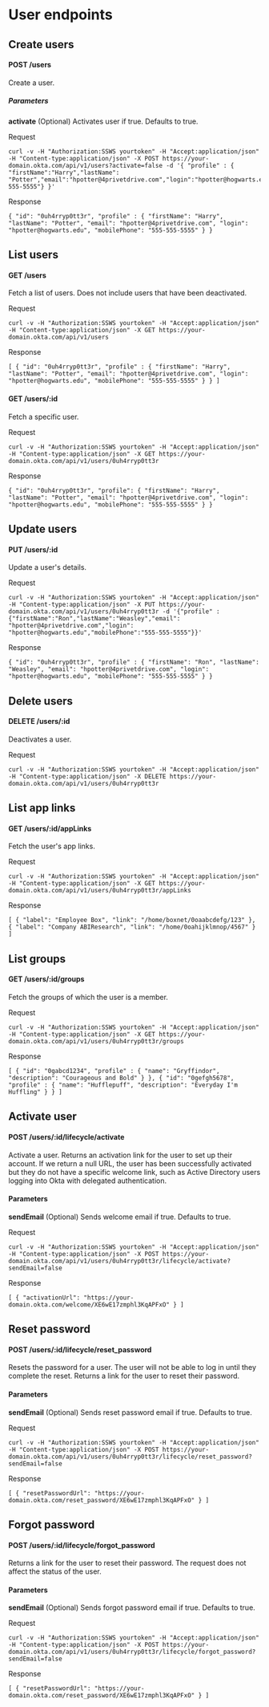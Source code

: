 # User endpoints

## Create users

#### POST /users

Create a user. 

##### Parameters
**activate** (Optional) Activates user if true. Defaults to true.

Request

    curl -v -H "Authorization:SSWS yourtoken" -H "Accept:application/json" -H "Content-type:application/json" -X POST https://your-domain.okta.com/api/v1/users?activate=false -d '{ "profile" : { "firstName":"Harry","lastName": "Potter","email":"hpotter@4privetdrive.com","login":"hpotter@hogwarts.edu","mobilePhone":"555-555-5555"} }'

Response

    { "id": "0uh4rryp0tt3r", "profile" : { "firstName": "Harry", "lastName": "Potter", "email": "hpotter@4privetdrive.com", "login": "hpotter@hogwarts.edu", "mobilePhone": "555-555-5555" } }

## List users

#### GET /users

Fetch a list of users.  Does not include users that have been deactivated.

Request

    curl -v -H "Authorization:SSWS yourtoken" -H "Accept:application/json" -H "Content-type:application/json" -X GET https://your-domain.okta.com/api/v1/users 

Response

    [ { "id": "0uh4rryp0tt3r", "profile" : { "firstName": "Harry", "lastName": "Potter", "email": "hpotter@4privetdrive.com", "login": "hpotter@hogwarts.edu", "mobilePhone": "555-555-5555" } } ] 

#### GET /users/:id

Fetch a specific user.

Request

    curl -v -H "Authorization:SSWS yourtoken" -H "Accept:application/json" -H "Content-type:application/json" -X GET https://your-domain.okta.com/api/v1/users/0uh4rryp0tt3r 

Response

    { "id": "0uh4rryp0tt3r", "profile": { "firstName": "Harry", "lastName": "Potter", "email": "hpotter@4privetdrive.com", "login": "hpotter@hogwarts.edu", "mobilePhone": "555-555-5555" } }

## Update users

#### PUT /users/:id

Update a user's details.

Request

    curl -v -H "Authorization:SSWS yourtoken" -H "Accept:application/json" -H "Content-type:application/json" -X PUT https://your-domain.okta.com/api/v1/users/0uh4rryp0tt3r -d '{"profile" : {"firstName":"Ron","lastName":"Weasley","email": "hpotter@4privetdrive.com","login": "hpotter@hogwarts.edu","mobilePhone":"555-555-5555"}}'

Response

    { "id": "0uh4rryp0tt3r", "profile" : { "firstName": "Ron", "lastName": "Weasley", "email": "hpotter@4privetdrive.com", "login": "hpotter@hogwarts.edu", "mobilePhone": "555-555-5555" } }

## Delete users

#### DELETE /users/:id

Deactivates a user.

Request

    curl -v -H "Authorization:SSWS yourtoken" -H "Accept:application/json" -H "Content-type:application/json" -X DELETE https://your-domain.okta.com/api/v1/users/0uh4rryp0tt3r 

## List app links

#### GET /users/:id/appLinks

Fetch the user's app links.

Request

    curl -v -H "Authorization:SSWS yourtoken" -H "Accept:application/json" -H "Content-type:application/json" -X GET https://your-domain.okta.com/api/v1/users/0uh4rryp0tt3r/appLinks 

Response

    [ { "label": "Employee Box", "link": "/home/boxnet/0oaabcdefg/123" }, { "label": "Company ABIResearch", "link": "/home/0oahijklmnop/4567" } ] 

## List groups

#### GET /users/:id/groups

Fetch the groups of which the user is a member.

Request

    curl -v -H "Authorization:SSWS yourtoken" -H "Accept:application/json" -H "Content-type:application/json" -X GET https://your-domain.okta.com/api/v1/users/0uh4rryp0tt3r/groups 

Response

    [ { "id": "0gabcd1234", "profile" : { "name": "Gryffindor", "description": "Courageous and Bold" } }, { "id": "0gefgh5678", "profile" : { "name": "Hufflepuff", "description": "Everyday I'm Huffling" } } ]

## Activate user

#### POST /users/:id/lifecycle/activate

Activate a user. Returns an activation link for the user to set up their account. If we return a null URL, the
user has been successfully activated but they do not have a specific welcome link, such as Active Directory users logging
into Okta with delegated authentication.

#### Parameters
**sendEmail** (Optional) Sends welcome email if true. Defaults to true.

Request

    curl -v -H "Authorization:SSWS yourtoken" -H "Accept:application/json" -H "Content-type:application/json" -X POST https://your-domain.okta.com/api/v1/users/0uh4rryp0tt3r/lifecycle/activate?sendEmail=false
    
Response
    
	[ { "activationUrl": "https://your-domain.okta.com/welcome/XE6wE17zmphl3KqAPFxO" } ]
	
## Reset password

#### POST /users/:id/lifecycle/reset_password

Resets the password for a user. The user will not be able to log in until they complete the reset. 
Returns a link for the user to reset their password.

#### Parameters
**sendEmail** (Optional) Sends reset password email if true. Defaults to true.

Request

    curl -v -H "Authorization:SSWS yourtoken" -H "Accept:application/json" -H "Content-type:application/json" -X POST https://your-domain.okta.com/api/v1/users/0uh4rryp0tt3r/lifecycle/reset_password?sendEmail=false
    
Response
	
	[ { "resetPasswordUrl": "https://your-domain.okta.com/reset_password/XE6wE17zmphl3KqAPFxO" } ]
	
## Forgot password

#### POST /users/:id/lifecycle/forgot_password

Returns a link for the user to reset their password. The request does not affect the status of the user.

#### Parameters
**sendEmail** (Optional) Sends forgot password email if true. Defaults to true.

Request

    curl -v -H "Authorization:SSWS yourtoken" -H "Accept:application/json" -H "Content-type:application/json" -X POST https://your-domain.okta.com/api/v1/users/0uh4rryp0tt3r/lifecycle/forgot_password?sendEmail=false
    
Response
	
	[ { "resetPasswordUrl": "https://your-domain.okta.com/reset_password/XE6wE17zmphl3KqAPFxO" } ]
